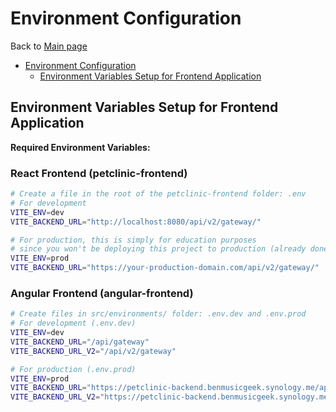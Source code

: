 # Environment Configuration

Back to [Main page](../README.md)

<!-- TOC -->
* [Environment Configuration](#environment-configuration)
  * [Environment Variables Setup for Frontend Application](#environment-variables-setup-for-frontend-application)
<!-- TOC -->

## Environment Variables Setup for Frontend Application

**Required Environment Variables:**

### React Frontend (petclinic-frontend)
```bash
# Create a file in the root of the petclinic-frontend folder: .env
# For development
VITE_ENV=dev
VITE_BACKEND_URL="http://localhost:8080/api/v2/gateway/"

# For production, this is simply for education purposes
# since you won't be deploying this project to production (already done here : https://petclinic.benmusicgeek.synology.me/home)
VITE_ENV=prod
VITE_BACKEND_URL="https://your-production-domain.com/api/v2/gateway/"
```

### Angular Frontend (angular-frontend)
```bash
# Create files in src/environments/ folder: .env.dev and .env.prod
# For development (.env.dev)
VITE_ENV=dev
VITE_BACKEND_URL="/api/gateway"
VITE_BACKEND_URL_V2="/api/v2/gateway"

# For production (.env.prod)
VITE_ENV=prod
VITE_BACKEND_URL="https://petclinic-backend.benmusicgeek.synology.me/api/gateway"
VITE_BACKEND_URL_V2="https://petclinic-backend.benmusicgeek.synology.me/api/v2/gateway"
```



